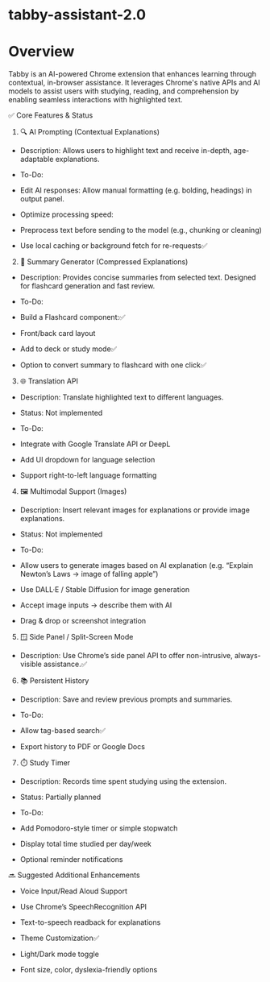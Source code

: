 # tabby-assistant-2.0

# Overview
Tabby is an AI-powered Chrome extension that enhances learning through contextual, in-browser assistance. It leverages Chrome's native APIs and AI models to assist users with studying, reading, and comprehension by enabling seamless interactions with highlighted text.

✅ Core Features & Status
1. 🔍 AI Prompting (Contextual Explanations)

- Description: Allows users to highlight text and receive in-depth, age-adaptable explanations.

- To-Do:

 - Edit AI responses: Allow manual formatting (e.g. bolding, headings) in output panel.

 - Optimize processing speed:
 
 - Preprocess text before sending to the model (e.g., chunking or cleaning)

 - Use local caching or background fetch for re-requests✅


2. 🧠 Summary Generator (Compressed Explanations)

- Description: Provides concise summaries from selected text. Designed for flashcard generation and fast review.

- To-Do:

 - Build a Flashcard component:✅

 - Front/back card layout

 - Add to deck or study mode✅

 - Option to convert summary to flashcard with one click✅


3. 🌐 Translation API

- Description: Translate highlighted text to different languages.

- Status: Not implemented
- To-Do:

 - Integrate with Google Translate API or DeepL

 - Add UI dropdown for language selection
 
 - Support right-to-left language formatting


4. 🖼️ Multimodal Support (Images)

- Description: Insert relevant images for explanations or provide image explanations.

- Status: Not implemented
- To-Do:

 - Allow users to generate images based on AI explanation (e.g. “Explain Newton’s Laws → image of falling apple”)

 - Use DALL·E / Stable Diffusion for image generation

 - Accept image inputs → describe them with AI

 - Drag & drop or screenshot integration


5. 🪟 Side Panel / Split-Screen Mode

- Description: Use Chrome’s side panel API to offer non-intrusive, always-visible assistance.✅


6. 📚 Persistent History

- Description: Save and review previous prompts and summaries.
  
- To-Do:

 - Allow tag-based search✅

 - Export history to PDF or Google Docs


7. ⏱️ Study Timer

- Description: Records time spent studying using the extension.

- Status: Partially planned
- To-Do:

 - Add Pomodoro-style timer or simple stopwatch

 - Display total time studied per day/week

 - Optional reminder notifications


🔜 Suggested Additional Enhancements

- Voice Input/Read Aloud Support

- Use Chrome’s SpeechRecognition API

- Text-to-speech readback for explanations

- Theme Customization✅

- Light/Dark mode toggle

- Font size, color, dyslexia-friendly options
